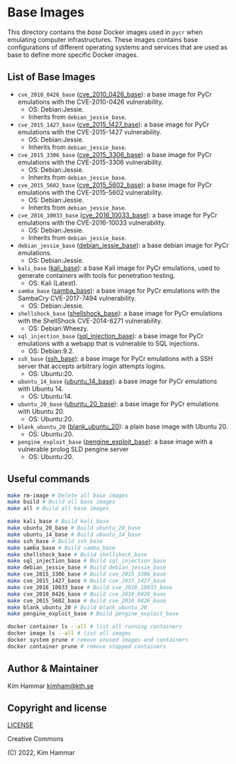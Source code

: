 # Base Images

This directory contains the *base* Docker images used in `pycr` when emulating computer infrastructures. 
These images contains base configurations of different operating systems and services that are used as base to define 
more specific Docker images.

## List of Base Images

- `cve_2010_0426_base` ([cve_2010_0426_base](./cve_2010_0426_base)): a base image for PyCr emulations with the CVE-2010-0426 vulnerability. 
     - OS: Debian:Jessie. 
     - Inherits from `debian_jessie_base`.
- `cve_2015_1427_base` ([cve_2015_1427_base](./cve_2015_1427_base)): a base image for PyCr emulations with the CVE-2015-1427 vulnerability. 
     - OS: Debian:Jessie. 
     - Inherits from `debian_jessie_base`.
- `cve_2015_3306_base` ([cve_2015_3306_base](./cve_2015_3306_base)): a base image for PyCr emulations with the CVE-2015-3306 vulnerability. 
     - OS: Debian:Jessie. 
     - Inherits from `debian_jessie_base`.
- `cve_2015_5602_base` ([cve_2015_5602_base](./cve_2015_5602_base)): a base image for PyCr emulations with the CVE-2015-5602 vulnerability. 
     - OS: Debian:Jessie. 
     - Inherits from `debian_jessie_base`.
- `cve_2016_10033_base` ([cve_2016_10033_base](./cve_2016_10033_base)): a base image for PyCr emulations with the CVE-2016-10033 vulnerability.
     - OS: Debian:Jessie. 
     - Inherits from `debian_jessie_base`.
- `debian_jessie_base` ([debian_jessie_base](./debian_jessie_base)): a base debian image for PyCr emulations. 
     - OS: Debian:Jessie.
- `kali_base` ([kali_base](./kali_base)): a base Kali image for PyCr emulations, used to generate containers with tools for penetration testing. 
     - OS: Kali (Latest).
- `samba_base` ([samba_base](./samba_base)): a base image for PyCr emulations with the SambaCry CVE-2017-7494 vulnerability. 
     - OS: Debian:Jessie.
- `shellshock_base` ([shellshock_base](./shellshock_base)): a base image for PyCr emulations with the ShellShock CVE-2014-6271 vulnerability. 
     - OS: Debian:Wheezy.
- `sql_injection_base` ([sql_injection_base](./sql_injection_base)): a base image for PyCr emulations with a webapp that is vulnerable to SQL injections. 
     - OS: Debian:9.2.
- `ssh_base` ([ssh_base](./ssh_base)): a base image for PyCr emulations with a SSH server that accepts arbitrary login attempts logins. 
     - OS: Ubuntu:20.
- `ubuntu_14_base` ([ubuntu_14_base](./ubuntu_14_base)): a base image for PyCr emulations with Ubuntu 14. 
     - OS: Ubuntu:14.
- `ubuntu_20_base` ([ubuntu_20_base](./ubuntu_20_base)): a base image for PyCr emulations with Ubuntu 20. 
     - OS: Ubuntu:20.
- `blank_ubuntu_20` ([blank_ubuntu_20](./blank_ubuntu_20)): a plain base image with Ubuntu 20. 
     - OS: Ubuntu:20.
- `pengine_exploit_base` ([pengine_exploit_base](./pengine_exploit_base)): a base image with a vulnerable prolog SLD pengine server 
     - OS: Ubuntu:20.      

## Useful commands

```bash
make rm-image # Delete all base images
make build # Build all base images
make all # Build all base images

make kali_base # Build kali_base
make ubuntu_20_base # Build ubuntu_20_base
make ubuntu_14_base # Build ubuntu_14_base
make ssh_base # Build ssh_base
make samba_base # Build samba_base
make shellshock_base # Build shellshock_base
make sql_injection_base # Build sql_injection_base
make debian_jessie_base # Build debian_jessie_base
make cve_2015_3306_base # Build cve_2015_3306_base
make cve_2015_1427_base # Build cve_2015_1427_base
make cve_2016_10033_base # Build cve_2016_10033_base
make cve_2010_0426_base # Build cve_2010_0426_base
make cve_2015_5602_base # Build cve_2010_0426_base
make blank_ubuntu_20 # Build blank_ubuntu_20
make pengine_exploit_base # Build pengine_exploit_base

docker container ls --all # list all running containers
docker image ls --all # list all images
docker system prune # remove unused images and containers
docker container prune # remove stopped containers   
```

## Author & Maintainer

Kim Hammar <kimham@kth.se>

## Copyright and license

[LICENSE](../../LICENSE.md)

Creative Commons

(C) 2022, Kim Hammar